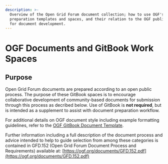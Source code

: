 ```yaml
---
description: >-
  Overview of the Open Grid Forum document collection; how to use OGF's document
  preparation templates and spaces, and their relation to the OGF public process
  for document development.
---
```


# OGF Documents and GitBook Work Spaces

## Purpose

Open Grid Forum documents are prepared according to an open public process. The purpose of these GitBook spaces is to encourage collaborative development of community-based documents for submission through this process as decribed below. Use of GitBook is **not required**, but is intended as a supplement to assist with document preparation workflow. 

For additional details on OGF document style including example formatting guidelines, refer to the [OGF GitBook Document Template](https://gitbook.ogf.org/ogf-document-template/).

Further information including a full description of the document process and advice intended to help to guide selection from among these categories is contained in GFD.152 \(Open Grid Forum Document Process and Requirements\) available at: [https://ogf.org/documents/GFD.152.pdf](https://ogf.org/documents/GFD.152.pdf)



